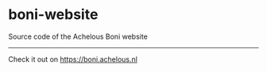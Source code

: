 # boni-website
Source code of the Achelous Boni website

-------
Check it out on https://boni.achelous.nl
